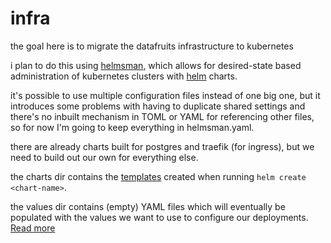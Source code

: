 # infra

the goal here is to migrate the datafruits infrastructure to kubernetes

i plan to do this using [helmsman](https://github.com/Praqma/helmsman), which allows for desired-state based administration of kubernetes clusters with [helm](https://helm.sh) charts.

it's possible to use multiple configuration files instead of one big one, but it introduces some problems with having to duplicate shared settings and there's no inbuilt mechanism in TOML or YAML for referencing other files, so for now I'm going to keep everything in helmsman.yaml.

there are already charts built for postgres and traefik (for ingress), but we need to build out our own for everything else.

the charts dir contains the [templates](https://docs.bitnami.com/tutorials/create-your-first-helm-chart/#step-1-generate-your-first-chart) created when running `helm create <chart-name>`.

the values dir contains (empty) YAML files which will eventually be populated with the values we want to use to configure our deployments. [Read more](https://helm.sh/docs/chart_template_guide/values_files/)
